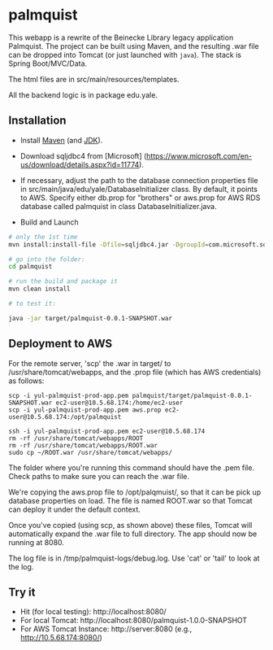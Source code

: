 # palmquist

This webapp is a rewrite of the Beinecke Library legacy application Palmquist. 
The project can be built using Maven, and the resulting .war file can be dropped into Tomcat (or just launched with `java`).
The stack is Spring Boot/MVC/Data.

The html files are in src/main/resources/templates.

All the backend logic is in package edu.yale.


Installation
--------------


- Install [Maven](https://maven.apache.org/) (and [JDK](http://www.oracle.com/technetwork/java/javase/downloads/jdk8-downloads-2133151.html)).

- Download sqljdbc4 from [Microsoft] (https://www.microsoft.com/en-us/download/details.aspx?id=11774).

- If necessary, adjust the path to the database connection properties file in
src/main/java/edu/yale/DatabaseInitializer class. By default, it points to AWS. Specify either db.prop for
"brothers" or aws.prop for AWS RDS database called palmquist in class DatabaseInitializer.java.


* Build and Launch

```sh
# only the 1st time
mvn install:install-file -Dfile=sqljdbc4.jar -DgroupId=com.microsoft.sqlserver -DartifactId=sqljdbc4 -Dversion=4.0 -Dpackaging=jar

# go into the folder:
cd palmquist

# run the build and package it
mvn clean install

# to test it:

java -jar target/palmquist-0.0.1-SNAPSHOT.war

```




Deployment to AWS
------------------

For the remote server, 'scp' the .war in target/
 to /usr/share/tomcat/webapps, and the .prop file (which has AWS credentials) as follows:

```
scp -i yul-palmquist-prod-app.pem palmquist/target/palmquist-0.0.1-SNAPSHOT.war ec2-user@10.5.68.174:/home/ec2-user
scp -i yul-palmquist-prod-app.pem aws.prop ec2-user@10.5.68.174:/opt/palmquist

ssh -i yul-palmquist-prod-app.pem ec2-user@10.5.68.174
rm -rf /usr/share/tomcat/webapps/ROOT
rm -rf /usr/share/tomcat/webapps/ROOT.war
sudo cp ~/ROOT.war /usr/share/tomcat/webapps/

```

The folder where you're running this command should have the .pem file. Check paths to make
sure you can reach the .war file.

We're copying the aws.prop file to /opt/palqmuist/, so that it can be pick up database properties
on load. The file is named ROOT.war so that Tomcat can deploy it under the default context.

Once you've copied (using scp, as shown above) these files, Tomcat will automatically expand the .war file to full directory.
The app should now be running at 8080.

The log file is in /tmp/palmquist-logs/debug.log. Use 'cat' or 'tail' to look at the log.


Try it
--------------
- Hit (for local testing): http://localhost:8080/
- For local Tomcat: http://localhost:8080/palmquist-1.0.0-SNAPSHOT
- For AWS Tomcat Instance: http://server:8080 (e.g., http://10.5.68.174:8080/)
